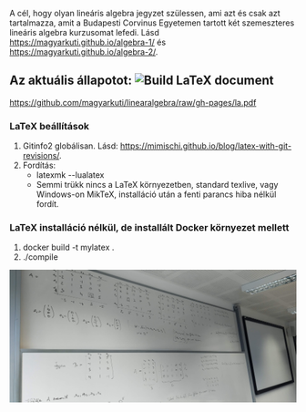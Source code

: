 A cél, hogy olyan lineáris algebra jegyzet szülessen, ami azt és csak azt tartalmazza, amit a Budapesti Corvinus Egyetemen tartott két szemeszteres lineáris algebra kurzusomat lefedi.
Lásd <https://magyarkuti.github.io/algebra-1/> és <https://magyarkuti.github.io/algebra-2/>.

## Az aktuális állapotot: ![Build LaTeX document](https://github.com/magyarkuti/linearalgebra/workflows/Build%20LaTeX%20document/badge.svg)
<https://github.com/magyarkuti/linearalgebra/raw/gh-pages/la.pdf>

### LaTeX beállítások
1. Gitinfo2 globálisan. Lásd: <https://mimischi.github.io/blog/latex-with-git-revisions/>.
2. Fordítás: 
    * latexmk --lualatex
    * Semmi trükk nincs a LaTeX környezetben, standard texlive, vagy Windows-on MikTeX, installáció után a fenti parancs hiba nélkül fordít. 

### LaTeX installáció nélkül, de installált Docker környezet mellett
 1. docker build -t mylatex .
 2. ./compile

![image](/assets/images/20211118.jpg)
